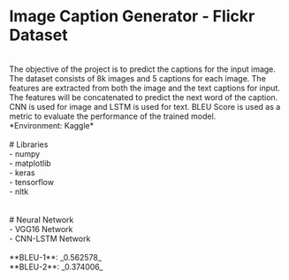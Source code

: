 # Image Caption Generator - Flickr Dataset
</br>
The objective of the project is to predict the captions for the input image. The dataset consists of 8k images and 5 captions for each image. The features are extracted from both the image and the text captions for input. The features will be concatenated to predict the next word of the caption. CNN is used for image and LSTM is used for text. BLEU Score is used as a metric to evaluate the performance of the trained model.
</br>
*Environment: Kaggle*
</br>
</br>
# Libraries
</br>
- numpy </br>
- matplotlib </br>
- keras </br>
- tensorflow </br>
- nltk </br>
</br>
</br>
# Neural Network
</br>
- VGG16 Network </br>
- CNN-LSTM Network </br>
  </br>
**BLEU-1**: _0.562578_ </br>
**BLEU-2**: _0.374006_</br>
 
